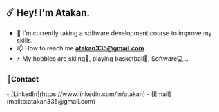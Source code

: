 <h2>☄️ Hey! I'm Atakan.</h2>

- 👾  I'm currently taking a software development course to improve my skills.
- 📫  How to reach me **atakan335@gmail.com**
- ⚡  My hobbies are skiing🎿,  playing basketball🏀,  Software💻...
<h3> 💬Contact</h3>
- [LinkedIn](https://www.linkedin.com/in/atakan)
- [Email](mailto:atakan335@gmail.com)

<!--
**celikatakan/celikatakan** is a ✨ _special_ ✨ repository because its `README.md` (this file) appears on your GitHub profile.

Here are some ideas to get you started:

- 🔭 I’m currently working on ...
- 🌱 I’m currently learning ...
- 👯 I’m looking to collaborate on ...
- 🤔 I’m looking for help with ...
- 💬 Ask me about ...
- 📫 How to reach me: ...
- 😄 Pronouns: ...
- ⚡ Fun fact: ...
-->
